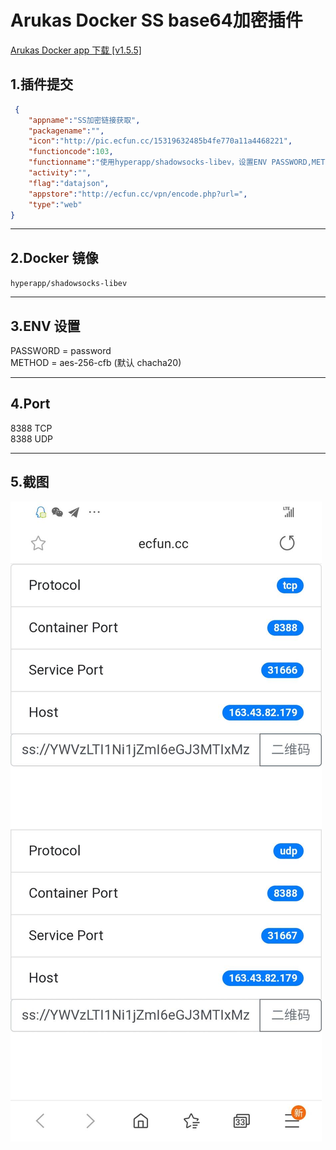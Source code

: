 # Arukas Docker SS base64加密插件

[Arukas Docker app 下载 [v1.5.5]](https://play.google.com/store/apps/details?id=com.xbw.arukas)

## 1.插件提交

```JSON
 {
    "appname":"SS加密链接获取",
    "packagename":"",
    "icon":"http://pic.ecfun.cc/15319632485b4fe770a11a4468221",
    "functioncode":103,
    "functionname":"使用hyperapp/shadowsocks-libev，设置ENV PASSWORD,METHOD=chacha20",
    "activity":"",
    "flag":"datajson",
    "appstore":"http://ecfun.cc/vpn/encode.php?url=",
    "type":"web"
}
```

-------

## 2.Docker 镜像
`hyperapp/shadowsocks-libev`

-------

## 3.ENV 设置
PASSWORD = password<br>
METHOD = aes-256-cfb (默认 chacha20)

-------

## 4.Port
8388 TCP<br>
8388 UDP

-------

## 5.截图
![046842686303661F5DCF5F1272BD37E5](media/15637795215872/046842686303661F5DCF5F1272BD37E5.jpg)



